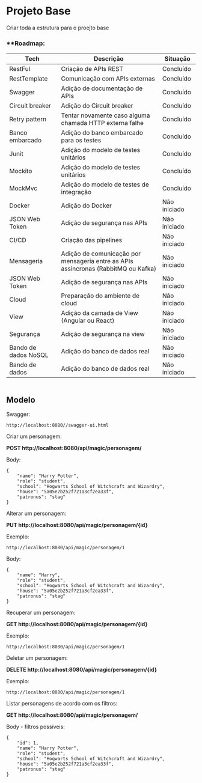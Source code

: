 # Projeto Base
Criar toda a estrutura para o proejto base

###  **Roadmap:

Tech | Descrição | Situação | 
|-|-|-|
| RestFul | Criação de APIs REST | Concluído | 
| RestTemplate | Comunicação com APIs externas | Concluído | 
| Swagger | Adição de documentação de APIs | Concluído | 
| Circuit breaker | Adição do Circuit breaker | Concluído | 
| Retry pattern | Tentar novamente caso alguma chamada HTTP externa falhe | Concluído | 
| Banco embarcado | Adição do banco embarcado para os testes | Concluído | 
| Junit | Adição do modelo de testes unitários | Concluído | 
| Mockito | Adição do modelo de testes unitários | Concluído | 
| MockMvc | Adição do modelo de testes de integração | Concluído | 
| Docker | Adição do Docker | Não iniciado | 
| JSON Web Token | Adição de segurança nas APIs | Não iniciado |
| CI/CD | Criação das pipelines | Não iniciado | 
| Mensageria | Adição de comunicação por mensageria entre as APIs assincronas (RabbitMQ ou Kafka) | Não iniciado | 
| JSON Web Token | Adição de segurança nas APIs | Não iniciado | 
| Cloud | Preparação do ambiente de cloud | Não iniciado | 
| View | Adição da camada de View (Angular ou React) | Não iniciado | 
| Segurança | Adição de segurança na view | Não iniciado |
| Bando de dados NoSQL| Adição do banco de dados real | Não iniciado | 
| Bando de dados | Adição do banco de dados real | Não iniciado | 

```
```
Modelo
-------------------

Swagger:
```
http://localhost:8080//swagger-ui.html

```


Criar um personagem:

**POST http://localhost:8080/api/magic/personagem/** 

Body:
```
{
    "name": "Harry Potter",
    "role": "student",
    "school": "Hogwarts School of Witchcraft and Wizardry",
    "house": "5a05e2b252f721a3cf2ea33f",
    "patronus": "stag"
}
```

Alterar um personagem:

**PUT http://localhost:8080/api/magic/personagem/{id}**

Exemplo:
```
http://localhost:8080/api/magic/personagem/1
```
Body:
```
{
    "name": "Harry",
    "role": "student",
    "school": "Hogwarts School of Witchcraft and Wizardry",
    "house": "5a05e2b252f721a3cf2ea33f",
    "patronus": "stag"
}
```


Recuperar um personagem:

**GET http://localhost:8080/api/magic/personagem/{id}**

Exemplo:
```
http://localhost:8080/api/magic/personagem/1
```

Deletar um personagem:

**DELETE http://localhost:8080/api/magic/personagem/{id}**

Exemplo:
```
http://localhost:8080/api/magic/personagem/1
```

Listar personagens de acordo com os filtros:

**GET http://localhost:8080/api/magic/personagem/** 

Body - filtros possíveis:
```
{
    "id": 1,
    "name": "Harry Potter",
    "role": "student",
    "school": "Hogwarts School of Witchcraft and Wizardry",
    "house": "5a05e2b252f721a3cf2ea33f",
    "patronus": "stag"
}
```








